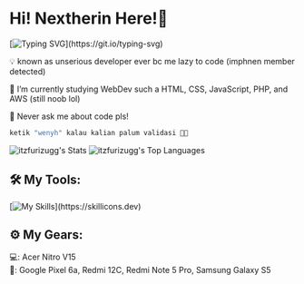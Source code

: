<h1>Hi! <strong>Nextherin</strong> Here!👋</h1>

[![Typing SVG](https://readme-typing-svg.demolab.com?font=Fira+Code&size=26&pause=1000&color=FFFFFF&width=435&lines=a+unserious+developer!;a+frontend+developer!;a+lazy+backend+developer!;a+graphic+designer+too!)](https://git.io/typing-svg)

💡 known as unserious developer ever bc me lazy to code (imphnen member detected)

🔭 I’m currently studying WebDev such a HTML, CSS, JavaScript, PHP, and AWS (still noob lol)

💬 Never ask me about code pls!

```bash
ketik "wenyh" kalau kalian palum validasi 🥱🤭
```

![itzfurizugg's Stats](https://github-readme-stats.vercel.app/api?username=itzfurizugg&theme=tokyonight&show_icons=true&hide_border=true&count_private=true)
![itzfurizugg's Top Languages](https://github-readme-stats.vercel.app/api/top-langs/?username=itzfurizugg&theme=tokyonight&show_icons=true&hide_border=true&layout=compact)

<h2>🛠️ My Tools:</h2>

[![My Skills](https://skillicons.dev/icons?i=html,css,js,php,cs,vscode,java,androidstudio,aws,windows,arch,linux,figma,notion,)](https://skillicons.dev)

<h2>⚙️ My Gears:</h2>

💻: Acer Nitro V15 <br>
📱: Google Pixel 6a, Redmi 12C, Redmi Note 5 Pro, Samsung Galaxy S5